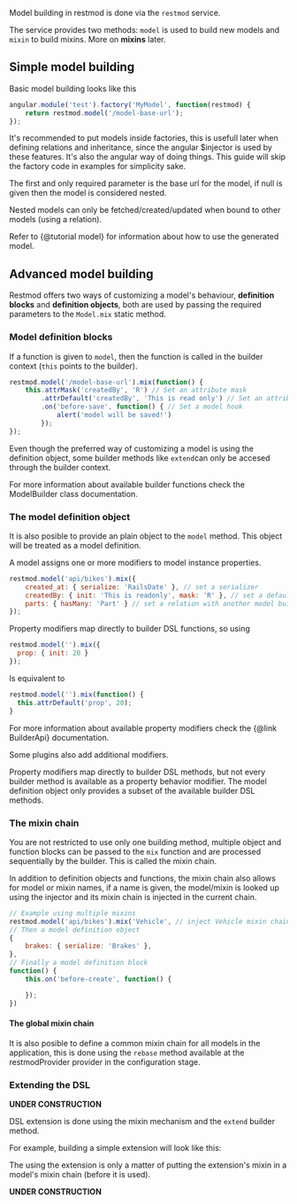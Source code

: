 
Model building in restmod is done via the `restmod` service.

The service provides two methods: `model` is used to build new models and `mixin` to build mixins. More on **mixins** later.

## Simple model building

Basic model building looks like this

```javascript
angular.module('test').factory('MyModel', function(restmod) {
	return restmod.model('/model-base-url');
});
```

It's recommended to put models inside factories, this is usefull later when defining relations and inheritance, since the angular $injector is used by these features. It's also the angular way of doing things. This guide will skip the factory code in examples for simplicity sake.

The first and only required parameter is the base url for the model, if null is given then the model is considered nested.

Nested models can only be fetched/created/updated when bound to other models (using a relation).

Refer to {@tutorial model} for information about how to use the generated model.

## Advanced model building

Restmod offers two ways of customizing a model's behaviour, **definition blocks** and **definition objects**, both are used by passing the required parameters to the `Model.mix` static method.

### Model definition blocks

If a function is given to `model`, then the function is called in the builder context (`this` points to the builder).

```javascript
restmod.model('/model-base-url').mix(function() {
	this.attrMask('createdBy', 'R') // Set an attribute mask
		.attrDefault('createdBy', 'This is read only') // Set an attribute default value
		.on('before-save', function() { // Set a model hook
			alert('model will be saved!')
		});
});
```

Even though the preferred way of customizing a model is using the definition object, some builder methods like `extend`can only be accesed through the builder context.

For more information about available builder functions check the ModelBuilder class documentation.

### The model definition object

It is also posible to provide an plain object to the `model` method. This object will be treated as a model definition.

A model assigns one or more modifiers to model instance properties.

```javascript
restmod.model('api/bikes').mix({
	created_at: { serialize: 'RailsDate' }, // set a serializer
	createdBy: { init: 'This is readonly', mask: 'R' }, // set a default value and a mask
	parts: { hasMany: 'Part' } // set a relation with another model built by a factory called 'Part'
});
```

Property modifiers map directly to builder DSL functions, so using

```javascript
restmod.model('').mix({
  prop: { init: 20 }
});
```

Is equivalent to

```javascript
restmod.model('').mix(function() {
  this.attrDefault('prop', 20);
}
```

For more information about available property modifiers check the {@link BuilderApi} documentation.

Some plugins also add additional modifiers.

Property modifiers map directly to builder DSL methods, but not every builder method is available as a property behavior modifier. The model definition object only provides a subset of the available builder DSL methods.

### The mixin chain

You are not restricted to use only one building method, multiple object and function blocks can be passed to the `mix` function and are processed sequentially by the builder. This is called the mixin chain.

In addition to definition objects and functions, the mixin chain also allows for model or mixin names, if a name is given, the model/mixin is looked up using the injector and its mixin chain is injected in the current chain.

```javascript
// Example using multiple mixins
restmod.model('api/bikes').mix('Vehicle', // inject Vehicle mixin chain first
// Then a model definition object
{
	brakes: { serialize: 'Brakes' },
},
// Finally a model definition block
function() {
	this.on('before-create', function() {

	});
})
```

#### The global mixin chain

It is also posible to define a common mixin chain for all models in the application, this is done using the `rebase` method available at the restmodProvider provider in the configuration stage.

### Extending the DSL

**UNDER CONSTRUCTION**

DSL extension is done using the mixin mechanism and the `extend` builder method.

For example, building a simple extension will look like this:

The using the extension is only a matter of putting the extension's mixin in a model's mixin chain (before it is used).

**UNDER CONSTRUCTION**


